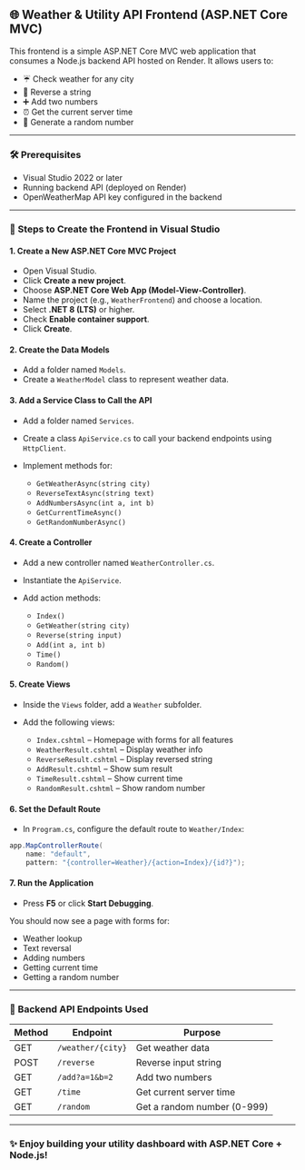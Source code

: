 ## 🌐 Weather & Utility API Frontend (ASP.NET Core MVC)

This frontend is a simple ASP.NET Core MVC web application that consumes a Node.js backend API hosted on Render. It allows users to:

* ☔️ Check weather for any city
* 🔄 Reverse a string
* ➕ Add two numbers
* ⏰ Get the current server time
* 🎲 Generate a random number

---

### 🛠️ Prerequisites

* Visual Studio 2022 or later
* Running backend API (deployed on Render)
* OpenWeatherMap API key configured in the backend

---

### 🧰 Steps to Create the Frontend in Visual Studio

#### 1. Create a New ASP.NET Core MVC Project

* Open Visual Studio.
* Click **Create a new project**.
* Choose **ASP.NET Core Web App (Model-View-Controller)**.
* Name the project (e.g., `WeatherFrontend`) and choose a location.
* Select **.NET 8 (LTS)** or higher.
* Check **Enable container support**.
* Click **Create**.

#### 2. Create the Data Models

* Add a folder named `Models`.
* Create a `WeatherModel` class to represent weather data.

#### 3. Add a Service Class to Call the API

* Add a folder named `Services`.
* Create a class `ApiService.cs` to call your backend endpoints using `HttpClient`.
* Implement methods for:

  * `GetWeatherAsync(string city)`
  * `ReverseTextAsync(string text)`
  * `AddNumbersAsync(int a, int b)`
  * `GetCurrentTimeAsync()`
  * `GetRandomNumberAsync()`

#### 4. Create a Controller

* Add a new controller named `WeatherController.cs`.
* Instantiate the `ApiService`.
* Add action methods:

  * `Index()`
  * `GetWeather(string city)`
  * `Reverse(string input)`
  * `Add(int a, int b)`
  * `Time()`
  * `Random()`

#### 5. Create Views

* Inside the `Views` folder, add a `Weather` subfolder.
* Add the following views:

  * `Index.cshtml` – Homepage with forms for all features
  * `WeatherResult.cshtml` – Display weather info
  * `ReverseResult.cshtml` – Display reversed string
  * `AddResult.cshtml` – Show sum result
  * `TimeResult.cshtml` – Show current time
  * `RandomResult.cshtml` – Show random number

#### 6. Set the Default Route

* In `Program.cs`, configure the default route to `Weather/Index`:

```csharp
app.MapControllerRoute(
    name: "default",
    pattern: "{controller=Weather}/{action=Index}/{id?}");
```

#### 7. Run the Application

* Press **F5** or click **Start Debugging**.

You should now see a page with forms for:

* Weather lookup
* Text reversal
* Adding numbers
* Getting current time
* Getting a random number

---

### 🔄 Backend API Endpoints Used

| Method | Endpoint          | Purpose                     |
| ------ | ----------------- | --------------------------- |
| GET    | `/weather/{city}` | Get weather data            |
| POST   | `/reverse`        | Reverse input string        |
| GET    | `/add?a=1&b=2`    | Add two numbers             |
| GET    | `/time`           | Get current server time     |
| GET    | `/random`         | Get a random number (0-999) |

---

### ✨ Enjoy building your utility dashboard with ASP.NET Core + Node.js!
